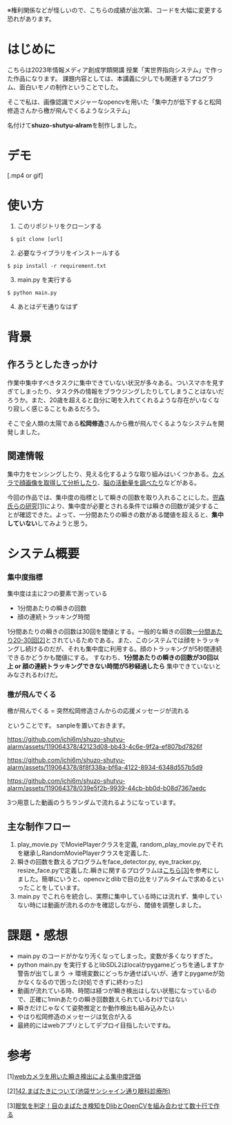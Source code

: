 
※権利関係などが怪しいので、こちらの成績が出次第、コードを大幅に変更する恐れがあります。
# はじめに
こちらは2023年情報メディア創成学類開講 授業「実世界指向システム」で作った作品になります。
課題内容としては、本講義に少しでも関連するプログラム、面白いモノの制作ということでした。

そこで私は、画像認識でメジャーなopencvを用いた「集中力が低下すると松岡修造さんから檄が飛んでくるようなシステム」

名付けて**shuzo-shutyu-alram**を制作しました。
# デモ
[.mp4 or gif]

# 使い方
1. このリポジトリをクローンする
```
 $ git clone [url]
```
2. 必要なライブラリをインストールする
```
$ pip install -r requirement.txt
```
3. main.py を実行する
```
$ python main.py
```
4. あとはデモ通りなはず


# 背景
## 作ろうとしたきっかけ
作業中集中すべきタスクに集中できていない状況が多々ある。ついスマホを見すぎてしまったり、タスク外の情報をブラウジングしたりしてしまうことはないだろうか。また、20歳を超えると自分に喝を入れてくれるような存在がいなくなり寂しく感じることもあるだろう。

そこで全人類の太陽である**松岡修造**さんから檄が飛んでくるようなシステムを開発しました。

## 関連情報
集中力をセンシングしたり、見える化するような取り組みはいくつかある。[カメラで顔画像を取得して分析したり](https://www.miraxia.com/business/shuchu/)、[脳の活動量を調べたり](https://www.asahi.com/articles/ASM5W74KWM5WULOB01G.html)などがある。

今回の作品では、集中度の指標として瞬きの回数を取り入れることにした。[兜森氏らの研究[1]](https://cir.nii.ac.jp/crid/1050855522084658560)により、集中度が必要とされる条件では瞬きの回数が減少することが確認できた。よって、一分間あたりの瞬きの数がある閾値を超えると、**集中していない**してみようと思う。

# システム概要
### 集中度指標

集中度は主に2つの要素で測っている

- 1分間あたりの瞬きの回数
- 顔の連続トラッキング時間

1分間あたりの瞬きの回数は30回を閾値とする。一般的な瞬きの回数[一分間あたり20-30回[2]](https://www.ikec.jp/mailmag/mailmag-1333/)とされているためである。また、このシステムでは顔をトラッキングし続けるのだが、それも集中度に利用する。顔のトラッキングが5秒間連続できるかどうかも閾値にする。
すなわち、**1分間あたりの瞬きの回数が30回以上 or 顔の連続トラッキングできない時間が5秒経過したら** 集中できていないとみなされるわけだ。

### 檄が飛んでくる
檄が飛んでくる = 突然松岡修造さんからの応援メッセージが流れる

ということです。
sanpleを置いておきます。

https://github.com/ichi6m/shuzo-shutyu-alarm/assets/119064378/42123d08-bb43-4c6e-9f2a-ef807bd7826f



https://github.com/ichi6m/shuzo-shutyu-alarm/assets/119064378/8f8f338a-bf6a-4122-8934-6348d557b5d9



https://github.com/ichi6m/shuzo-shutyu-alarm/assets/119064378/039e5f2b-9939-44cb-bb0d-b08d7367aedc



3つ用意した動画のうちランダムで流れるようになっています。

## 主な制作フロー
1. play_movie.py でMoviePlayerクラスを定義, random_play_movie.pyでそれを継承しRandomMoviePlayerクラスを定義した.
2. 瞬きの回数を数えるプログラムをface_detector.py, eye_tracker.py, resize_face.pyで定義した.瞬きに関するプログラムは[こちら[3]](https://qiita.com/mogamin/items/a65e2eaa4b27aa0a1c23#opencv--dlib%E7%89%88-%E5%AE%9F%E8%A3%85%E3%81%A8%E7%B5%90%E6%9E%9C)を参考にしました。簡単にいうと、opencvとdlibで目の比をリアルタイムで求めるといったことをしています。
3. main.py でこれらを統合し、実際に集中している時には流れず、集中していない時には動画が流れるのかを確認しながら、閾値を調整しました。



# 課題・感想
- main.py のコードがかなり汚くなってしまった。変数が多くなりすぎた。
- python main.py を実行するとlibSDL2はlocalかpygameどっちを通しますか警告が出てしまう -> 環境変数にどっちか通せばいいが、通すとpygameが効かなくなるので困った(対処できずに終わった)
- 動画が流れている時、時間は経つが瞬き検出はしない状態になっているので、正確に1minあたりの瞬き回数数えられているわけではない
- 瞬きだけじゃなくて姿勢推定とか動作検出も組み込みたい
- やはり松岡修造のメッセージは気合が入る
- 最終的にはwebアプリとしてデプロイ目指したいですね。


# 参考
[1][webカメラを用いた瞬き検出による集中度評価](https://cir.nii.ac.jp/crid/1050855522084658560)

[2][142.まばたきについて(池袋サンシャイン通り眼科診療所)](https://www.ikec.jp/mailmag/mailmag-1333/)

[3][眠気を判定！目のまばたき検知をDlibとOpenCVを組み合わせて数十行で作る](https://qiita.com/mogamin/items/a65e2eaa4b27aa0a1c23#opencv--dlib%E7%89%88-%E5%AE%9F%E8%A3%85%E3%81%A8%E7%B5%90%E6%9E%9C)
